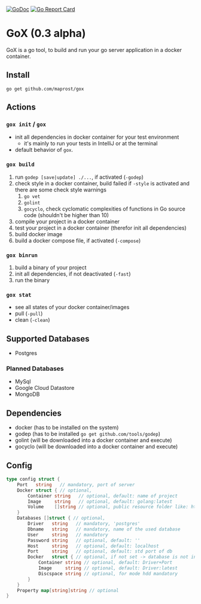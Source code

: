 [![GoDoc](https://godoc.org/github.com/maprost/gox/gxcfg?status.svg)](https://godoc.org/github.com/maprost/gox/gxcfg)
[![Go Report Card](https://goreportcard.com/badge/github.com/maprost/gox)](https://goreportcard.com/report/github.com/maprost/gox)

# GoX (0.3 alpha)

GoX is a go tool, to build and run your go server application in a docker container.

## Install 

`go get github.com/maprost/gox`

## Actions
### `gox init` / `gox`
- init all dependencies in docker container for your test environment 
    - it's mainly to run your tests in IntelliJ or at the terminal
- default behavior of `gox`. 

### `gox build`
1. run `godep [save|update] ./...`, if activated (`-godep`)
1. check style in a docker container, build failed if `-style` is activated and there are some check style warnings
    1. `go vet`
    1. `golint`
    1. `gocyclo`, check cyclomatic complexities of functions in Go source code (shouldn't be higher than 10)
1. compile your project in a docker container
1. test your project in a docker container (therefor init all dependencies)
1. build docker image
1. build a docker compose file, if activated (`-compose`)

### `gox binrun`
1. build a binary of your project
1. init all dependencies, if not deactivated (`-fast`)
1. run the binary

### `gox stat`
- see all states of your docker container/images
- pull (`-pull`)
- clean (`-clean`)

## Supported Databases
- Postgres

### Planned Databases
- MySql
- Google Cloud Datastore
- MongoDB

## Dependencies
- docker (has to be installed on the system)
- godep (has to be installed `go get github.com/tools/godep`)
- golint (will be downloaded into a docker container and execute)
- gocyclo (will be downloaded into a docker container and execute)
    
## Config
```go
type config struct {
	Port   string   // mandatory, port of server
	Docker struct { // optional,
		Container string   // optional, default: name of project
		Image     string   // optional, default: golang:latest
		Volume    []string // optional, public resource folder like: html, css, images...
	}
	Databases []struct { // optional,
		Driver   string   // mandatory, 'postgres'
		Dbname   string   // mandatory, name of the used database
		User     string   // mandatory
		Password string   // optional, default: ''
		Host     string   // optional, default: localhost
		Port     string   // optional, default: std port of db
		Docker   struct { // optional, if not set -> database is not in a docker container
			Container string // optional, default: Driver+Port
			Image     string // optional, default: Driver:latest
			Discspace string // optional, for mode hdd mandatory
		}
	}
	Property map[string]string // optional
}
```